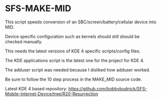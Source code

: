 # SFS-MAKE-MID
This script speeds conversion of an SBC/screen/battery/cellular device into MID.

Device specific configuration such as kernels should still should be checked manually.

This needs the latest versions of KDE 4 specific scripts/config files.

The KDE applications script is the latest one for the project for KDE 4.

The adduser script was needed because I disliked how adduser worked.

Be sure to follow the 10 step process in the MAKE_MID source code.

Latest KDE 4 based repository:
https://github.com/bobbybudnick/SFS-Mobile-Internet-Device/tree/R20-Resurrection

